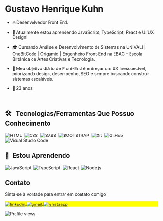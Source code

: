 <!-- <img align="right" height="590em" src="https://raw.githubusercontent.com/gist/gustavohkuhn/c02897a2b03eaac4c28b075d1c34a837/raw/268fb1dd9dba67736aa503d6833837e821be0dec/githubcard.svg"/> -->
<h1 align="left">Gustavo Henrique Kuhn</h1>

- 🔥 Desenvolvedor Front End.

- 🔭 Atualmente estou aprendendo JavaScript, TypeScript, React e UI/UX Design!

- 🎓 Cursando Análise e Desenvolvimento de Sistemas na UNIVALI | OneBitCode | Origamid | Engenheiro Front-End na EBAC – Escola Britânica de Artes Criativas e Tecnologia.

- 🎯 Meu objetivo diário de Front-End é entregar um UX inesquecível, priorizando design, desempenho, SEO e sempre buscando construir sistemas escaláveis.

- 🎂 23 anos

<br>


## 🛠 &nbsp; Tecnologias/Ferramentas Que Possuo Conhecimento

![HTML](https://img.shields.io/badge/-HTML-05122A?style=flat&logo=HTML5)&nbsp;
![CSS](https://img.shields.io/badge/-CSS-05122A?style=flat&logo=CSS3&logoColor=1572B6)&nbsp;
![SASS](https://img.shields.io/badge/-SASS-05122A?style=flat&logo=SASS)&nbsp;
![BOOTSTRAP](https://img.shields.io/badge/-Bootstrap-05122A?style=flat&logo=Bootstrap)&nbsp;
![Git](https://img.shields.io/badge/-Git-05122A?style=flat&logo=git)&nbsp;
![GitHub](https://img.shields.io/badge/-GitHub-05122A?style=flat&logo=github)&nbsp;
![Visual Studio Code](https://img.shields.io/badge/-Visual%20Studio%20Code-05122A?style=flat&logo=visual-studio-code&logoColor=007ACC)&nbsp;


## 🚀 &nbsp;Estou Aprendendo

![JavaScript](https://img.shields.io/badge/-JavaScript-05122A?style=flat&logo=javascript)&nbsp;
![TypeScript](https://img.shields.io/badge/-TypeScript-05122A?style=flat&logo=Typescript)&nbsp;
![React](https://img.shields.io/badge/-React-05122A?style=flat&logo=react)&nbsp;
![Node.js](https://img.shields.io/badge/-Node.js-05122A?style=flat&logo=node.js)&nbsp;
<br>

## Contato

Sinta-se à vontade para entrar em contato comigo

<p align="left" style="background:yellow">
<a href="https://linkedin.com/in/gustavo-kuhn" target="_blank">
  <img align="center" src="https://img.shields.io/badge/-LinkedIn-05122A?style=flat&logo=linkedin" alt="linkedin"/>
</a>
<a href="mailto:gustavohk.dev@gmail.com" target="_blank">
  <img align="center" src="https://img.shields.io/badge/-Gmail-05122A?style=flat&logo=gmail" alt="gmail"/>
</a>
<a href="https://api.whatsapp.com/send?phone=5548920006055&text=Ol%C3%A1,%20tudo%20bem?%20Peguei%20seu%20contato%20no%20GitHub%20e%20gostaria%20de%20conversar%20com%20voc%C3%AA." target="_blank">
  <img align="center" src="https://img.shields.io/badge/-WhatsApp-05122A?style=flat&logo=whatsapp" alt="whatsapp"/>
</a>
</p>

<!-- ## ⚙️ &nbsp;GitHub Analytics

<p align="left">
<img width="530em" src="https://github-readme-stats.vercel.app/api?username=gustavohkuhn&show_icons=true&theme=vision-friendly-dark" alt="gustavohkuhn stats"/>
<img width="530em" src="https://github-readme-stats.vercel.app/api/top-langs/?username=gustavohkuhn&layout=compact&theme=vision-friendly-dark" alt="gustavohkuhn most languages"/>
</p>
<br> -->
<p align="left"> <img src="https://komarev.com/ghpvc/?username=gustavohkuhn&color=purple" alt="Profile views" /> </p>
